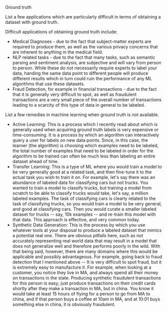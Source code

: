 Ground truth

List a few applications which are particularly difficult in terms of obtaining a dataset with ground truth.

Difficult applications of obtaining ground truth include:

-   Medical Diagnoses - due to the fact that subject-matter experts are required to produce them, as well as the various privacy concerns that are inherent to anything in the medical field.
-   NLP related tasks - due to the fact that many tasks, such as semantic parsing and sentiment analysis, are subjective and will vary from person to person. While these do not necessarily require experts to label your data, handing the same data point to different people will produce different results which in turn could ruin the performance of any ML algorithms that use these datasets.
-   Fraud Detection, for example in financial transactions - due to the fact that it is generally very difficult to spot, as well as fraudulent transactions are a very small piece of the overall number of transactions leading to a scarcity of this type of data in general to be labeled.

List a few remedies in machine learning when ground truth is not available.

-   Active Learning: This is a process which I recently read about which is generally used when acquiring ground truth labels is very expensive or time-consuming. It is a process by which an algorithm can interactively query a user for labels on new data points. Since, in this case, the learner (the algorithm) is choosing which examples need to be labeled, the total number of examples that need to be labeled in order for the algorithm to be trained can often be much less than labeling an entire dataset ahead of time.
-   Transfer Learning: This is a type of ML where you would train a model to be very generally good at a related task, and then fine-tune it to the actual task you wish to train it on. For example, let's say there was an abundance of labeled data for classifying cars but not trucks. You wanted to train a model to classify trucks, but training a model from scratch to be able to classify trucks would take, let's say, a million labeled examples. The task of classifying cars is clearly related to the task of classifying trucks, so you would train a model to be very general, and good at classifying cars. Then you would curate a smaller labeled dataset for trucks -- say, 10k examples -- and re-train this model with that data. This approach is effective, and very common today.
-   Synthetic Data Generation: This is the process by which you use whatever tools at your disposal to produce a labeled dataset that mimics a potential real one. There are obvious pitfalls here, such as not accurately representing real world data that may result in a model that does not generalize well and therefore performs poorly in the wild. With that being said, however, there are many domains where this would be applicable and possibly advantageous. For example, going back to fraud detection that I mentioned above -- It is very difficult to spot fraud, but it is extremely easy to manufacture it. For example, when looking at a customer, you notice they live in MA, and always spend all their money on transactions in the state. Producing synthetic fraudulent transactions for this person is easy; just produce transactions on their credit cards shortly after they make a transaction in MA, but in china. You know it would take at least 15 hours of flying for a person to go from MA to china, and if that person buys a coffee at 10am in MA, and at 10:01 buys something else in china, it is obviously fraudulent.
